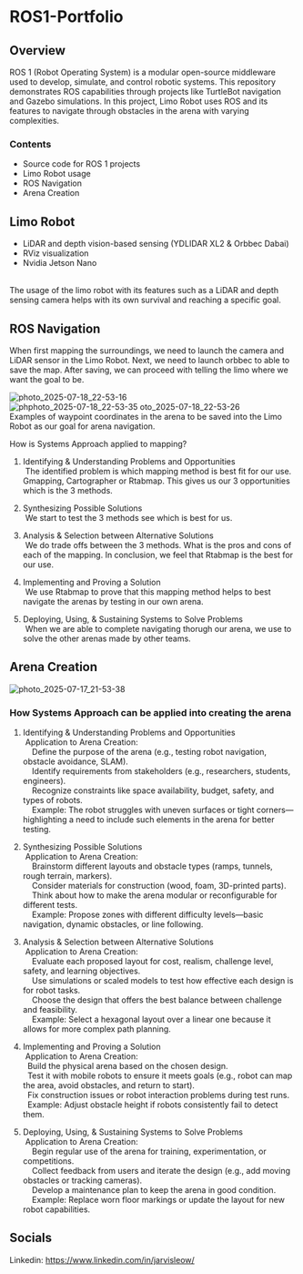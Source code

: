 # ROS1-Portfolio


## Overview

ROS 1 (Robot Operating System) is a modular open-source middleware used to develop, simulate, and control robotic systems. This repository demonstrates ROS capabilities through projects like TurtleBot navigation and Gazebo simulations. In this project, Limo Robot uses ROS and its features to navigate through obstacles in the arena with varying complexities.

### Contents

- Source code for ROS 1 projects
- Limo Robot usage
- ROS Navigation
- Arena Creation

## Limo Robot

- LiDAR and depth vision-based sensing (YDLIDAR XL2 & Orbbec Dabai)
- RViz visualization
- Nvidia Jetson Nano
<br>
The usage of the limo robot with its features such as a LiDAR and depth sensing camera helps with its own survival and reaching a specific goal.

## ROS Navigation

When first mapping the surroundings, we need to launch the camera and LiDAR sensor in the Limo Robot. Next, we need to launch orbbec to able to save the map. After saving, we can proceed with telling the limo where we want the goal to be.

![photo_2025-07-18_22-53-16](https://github.com/user-attachments/assets/8a10a491-864b-4765-a0ba-12794102c0b0)
![ph![photo_2025-07-18_22-53-35](https://github.com/user-attachments/assets/8fd0f6b8-9c90-4fb2-b808-d83e9ad269f7)
oto_2025-07-18_22-53-26](https://github.com/user-attachments/assets/ba4e3073-527f-42fd-b9cd-c7b0edcb75eb)
<br>
Examples of waypoint coordinates in the arena to be saved into the Limo Robot as our goal for arena navigation.

How is Systems Approach applied to mapping?
1. Identifying & Understanding Problems and Opportunities<br>
&nbsp;The identified problem is which mapping method is best fit for our use. Gmapping, Cartographer or Rtabmap. This gives us our 3 opportunities which is the 3 methods.

2. Synthesizing Possible Solutions<br>
&nbsp;We start to test the 3 methods see which is best for us.

3. Analysis & Selection between Alternative Solutions<br>
&nbsp;We do trade offs between the 3 methods. What is the pros and cons of each of the mapping. In conclusion, we feel that Rtabmap is the best for our use.

4. Implementing and Proving a Solution<br>
&nbsp;We use Rtabmap to prove that this mapping method helps to best navigate the arenas by testing in our own arena.

6. Deploying, Using, & Sustaining Systems to Solve Problems<br>
&nbsp;When we are able to complete navigating thorugh our arena, we use to solve the other arenas made by other teams.


## Arena Creation

![photo_2025-07-17_21-53-38](https://github.com/user-attachments/assets/6cbf3fc7-dd59-4011-8611-28bc11c26d71)

### How Systems Approach can be applied into creating the arena
1. Identifying & Understanding Problems and Opportunities<br>
    &nbsp;Application to Arena Creation:<br>
        &nbsp;&nbsp;&nbsp;&nbsp;Define the purpose of the arena (e.g., testing robot navigation, obstacle avoidance, SLAM).<br>
        &nbsp;&nbsp;&nbsp;&nbsp;Identify requirements from stakeholders (e.g., researchers, students, engineers).<br>
        &nbsp;&nbsp;&nbsp;&nbsp;Recognize constraints like space availability, budget, safety, and types of robots.<br>
        &nbsp;&nbsp;&nbsp;&nbsp;Example: The robot struggles with uneven surfaces or tight corners—highlighting a need to include such elements in the arena for better testing.<br>

2. Synthesizing Possible Solutions<br>
    &nbsp;Application to Arena Creation:<br>
        &nbsp;&nbsp;&nbsp;&nbsp;Brainstorm different layouts and obstacle types (ramps, tunnels, rough terrain, markers).<br>
        &nbsp;&nbsp;&nbsp;&nbsp;Consider materials for construction (wood, foam, 3D-printed parts).<br>
        &nbsp;&nbsp;&nbsp;&nbsp;Think about how to make the arena modular or reconfigurable for different tests.<br>
        &nbsp;&nbsp;&nbsp;&nbsp;Example: Propose zones with different difficulty levels—basic navigation, dynamic obstacles, or line following.<br>

3. Analysis & Selection between Alternative Solutions<br>
   &nbsp;Application to Arena Creation:<br>
        &nbsp;&nbsp;&nbsp;&nbsp;Evaluate each proposed layout for cost, realism, challenge level, safety, and learning objectives.<br>
        &nbsp;&nbsp;&nbsp;&nbsp;Use simulations or scaled models to test how effective each design is for robot tasks.<br>
        &nbsp;&nbsp;&nbsp;&nbsp;Choose the design that offers the best balance between challenge and feasibility.<br>
        &nbsp;&nbsp;&nbsp;&nbsp;Example: Select a hexagonal layout over a linear one because it allows for more complex path planning.<br>

4. Implementing and Proving a Solution<br>
    &nbsp;Application to Arena Creation:<br>
        &nbsp;&nbsp;Build the physical arena based on the chosen design.<br>
        &nbsp;&nbsp;Test it with mobile robots to ensure it meets goals (e.g., robot can map the area, avoid obstacles, and return to start).<br>
        &nbsp;&nbsp;Fix construction issues or robot interaction problems during test runs.<br>
        &nbsp;&nbsp;Example: Adjust obstacle height if robots consistently fail to detect them.<br>

5. Deploying, Using, & Sustaining Systems to Solve Problems<br>
    &nbsp;Application to Arena Creation:<br>
        &nbsp;&nbsp;&nbsp;&nbsp;Begin regular use of the arena for training, experimentation, or competitions.<br>
        &nbsp;&nbsp;&nbsp;&nbsp;Collect feedback from users and iterate the design (e.g., add moving obstacles or tracking cameras).<br>
        &nbsp;&nbsp;&nbsp;&nbsp;Develop a maintenance plan to keep the arena in good condition.<br>
        &nbsp;&nbsp;&nbsp;&nbsp;Example: Replace worn floor markings or update the layout for new robot capabilities.<br>


## Socials

Linkedin: https://www.linkedin.com/in/jarvisleow/
